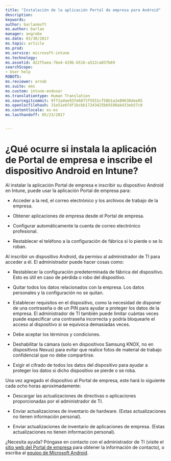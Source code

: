 ```yaml
---
title: "Instalación de la aplicación Portal de empresa para Android"
description: 
keywords: 
author: barlanmsft
ms.author: barlan
manager: angrobe
ms.date: 03/30/2017
ms.topic: article
ms.prod: 
ms.service: microsoft-intune
ms.technology: 
ms.assetid: d22f5aea-7be4-419b-b51b-a522ca037b69
searchScope:
- User help
ROBOTS: 
ms.reviewer: arnab
ms.suite: ems
ms.custom: intune-enduser
ms.translationtype: Human Translation
ms.sourcegitcommit: 9ff1adae93fe6873f5551cf58b1a2e89638dee85
ms.openlocfilehash: 31e51e6fdf1bcbb17243425b69108ab433eb57c0
ms.contentlocale: es-es
ms.lasthandoff: 05/23/2017


---
```


# <a name="what-happens-if-you-install-the-company-portal-app-and-enroll-your-android-device-in-intune"></a>¿Qué ocurre si instala la aplicación de Portal de empresa e inscribe el dispositivo Android en Intune?

Al instalar la aplicación Portal de empresa e inscribir su dispositivo Android en Intune, puede usar la aplicación Portal de empresa para:

-   Acceder a la red, el correo electrónico y los archivos de trabajo de la empresa.

-   Obtener aplicaciones de empresa desde el Portal de empresa.

-   Configurar automáticamente la cuenta de correo electrónico profesional.

-   Restablecer el teléfono a la configuración de fábrica si lo pierde o se lo roban.

Al inscribir un dispositivo Android, da permiso al administrador de TI para acceder a él. El administrador puede hacer cosas como:

-   Restablecer la configuración predeterminada de fábrica del dispositivo. Esto es útil en caso de pérdida o robo del dispositivo.

-   Quitar todos los datos relacionados con la empresa. Los datos personales y la configuración no se quitan.

-   Establecer requisitos en el dispositivo, como la necesidad de disponer de una contraseña o de un PIN para ayudar a proteger los datos de la empresa. El administrador de TI también puede limitar cuántas veces puede especificar una contraseña incorrecta y podría bloquearle el acceso al dispositivo si se equivoca demasiadas veces.

-   Debe aceptar los términos y condiciones.

-   Deshabilitar la cámara (solo en dispositivos Samsung KNOX, no en dispositivos Nexus) para evitar que realice fotos de material de trabajo confidencial que no debe compartirse.

-   Exigir el cifrado de todos los datos del dispositivo para ayudar a proteger los datos si dicho dispositivo se pierde o se roba.

Una vez agregado el dispositivo al Portal de empresa, este hará lo siguiente cada ocho horas aproximadamente:

-   Descargar las actualizaciones de directivas o aplicaciones proporcionadas por el administrador de TI.

-   Enviar actualizaciones de inventario de hardware. (Estas actualizaciones no tienen información personal).

-   Enviar actualizaciones de inventario de aplicaciones de empresa. (Estas actualizaciones no tienen información personal).

¿Necesita ayuda? Póngase en contacto con el administrador de TI (visite el [sitio web del Portal de empresa](http://portal.manage.microsoft.com) para obtener la información de contacto), o escriba al <a href="mailto:wintunedroidfbk@microsoft.com?subject=I'm having trouble installing the Company Portal app on my Android device&body=Describe the issue you're experiencing here.">equipo de Microsoft Android</a>.

